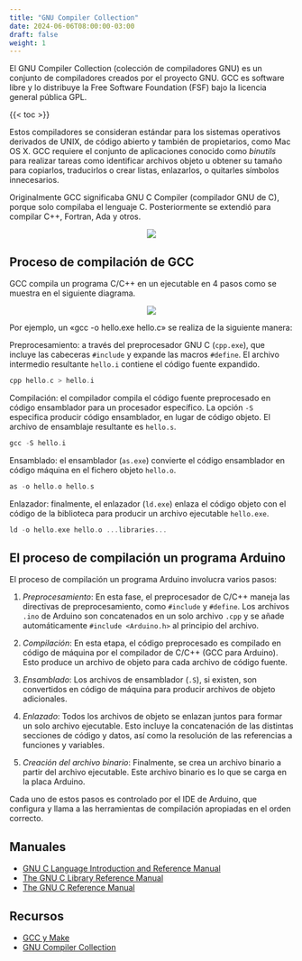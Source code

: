 ```yaml
---
title: "GNU Compiler Collection"
date: 2024-06-06T08:00:00-03:00
draft: false
weight: 1
---
```

El GNU Compiler Collection (colección de compiladores GNU) es un conjunto de compiladores creados por el proyecto GNU. GCC es software libre y lo distribuye la Free Software Foundation (FSF) bajo la licencia general pública GPL.

{{< toc >}}

Estos compiladores se consideran estándar para los sistemas operativos derivados de UNIX, de código abierto y también de propietarios, como Mac OS X. GCC requiere el conjunto de aplicaciones conocido como *binutils* para realizar tareas como identificar archivos objeto u obtener su tamaño para copiarlos, traducirlos o crear listas, enlazarlos, o quitarles símbolos innecesarios.

Originalmente GCC significaba GNU C Compiler (compilador GNU de C), porque solo compilaba el lenguaje C. Posteriormente se extendió para compilar C++, Fortran, Ada y otros.

<p align="center">
    <img src="../img/Gcc-4.2.0.png">
</p>

## Proceso de compilación de GCC

GCC compila un programa C/C++ en un ejecutable en 4 pasos como se muestra en el siguiente diagrama.

<p align="center">
    <img src="../img/GCC_CompilationProcess.png">
</p>

Por ejemplo, un «gcc -o hello.exe hello.c» se realiza de la siguiente manera:

Preprocesamiento: a través del preprocesador GNU C (`cpp.exe`), que incluye las cabeceras `#include` y expande las macros `#define`. El archivo intermedio resultante `hello.i` contiene el código fuente expandido.

```c
cpp hello.c > hello.i
```

Compilación: el compilador compila el código fuente preprocesado en código ensamblador para un procesador específico. La opción `-S` especifica producir código ensamblador, en lugar de código objeto. El archivo de ensamblaje resultante es `hello.s`.

```c
gcc -S hello.i
```

Ensamblado: el ensamblador (`as.exe`) convierte el código ensamblador en código máquina en el fichero objeto `hello.o`.

```c
as -o hello.o hello.s
```

Enlazador: finalmente, el enlazador (`ld.exe`) enlaza el código objeto con el código de la biblioteca para producir un archivo ejecutable `hello.exe`.

```c
ld -o hello.exe hello.o ...libraries...
```

## El proceso de compilación un programa Arduino

El proceso de compilación un programa Arduino involucra varios pasos:

1. *Preprocesamiento*: En esta fase, el preprocesador de C/C++ maneja las directivas de preprocesamiento, como `#include` y `#define`. Los archivos `.ino` de Arduino son concatenados en un solo archivo `.cpp` y se añade automáticamente `#include <Arduino.h>` al principio del archivo.

2. *Compilación*: En esta etapa, el código preprocesado es compilado en código de máquina por el compilador de C/C++ (GCC para Arduino). Esto produce un archivo de objeto para cada archivo de código fuente.

3. *Ensamblado*: Los archivos de ensamblador (`.S`), si existen, son convertidos en código de máquina para producir archivos de objeto adicionales.

4. *Enlazado*: Todos los archivos de objeto se enlazan juntos para formar un solo archivo ejecutable. Esto incluye la concatenación de las distintas secciones de código y datos, así como la resolución de las referencias a funciones y variables.

5. *Creación del archivo binario*: Finalmente, se crea un archivo binario a partir del archivo ejecutable. Este archivo binario es lo que se carga en la placa Arduino.

Cada uno de estos pasos es controlado por el IDE de Arduino, que configura y llama a las herramientas de compilación apropiadas en el orden correcto.

## Manuales

- [GNU C Language Introduction and Reference Manual](../pdf/gcc/GNU_C_Language_Introduction_and_Reference_Manual.pdf)
- [The GNU C Library Reference Manual](../pdf/gcc/The_GNU_C_Library_Reference_Manual.pdf)
- [The GNU C Reference Manual](../pdf/gcc/The_GNU_C_Reference_Manual.pdf)

## Recursos

- [GCC y Make](https://isnca.org/es/gcc-y-make/)
- [GNU Compiler Collection](https://es.wikipedia.org/wiki/GNU_Compiler_Collection)
